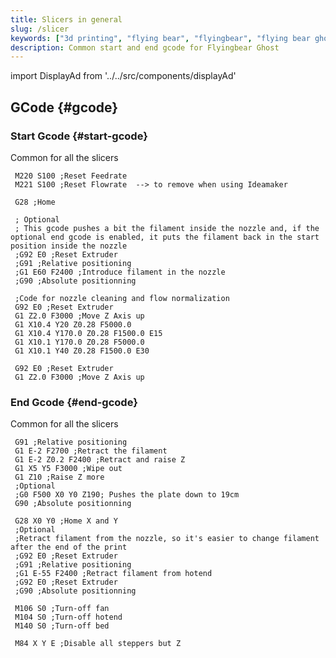 ```yaml
---
title: Slicers in general
slug: /slicer
keywords: ["3d printing", "flying bear", "flyingbear", "flying bear ghost", "flyingbear ghost", "flyingbear ghost 5", "flying bear ghost 5", "stampa 3d",  "slicer", "cura", "ultimaker", "ultimaker cura", "ideamaker", "prusa slicer", "slic3r"]
description: Common start and end gcode for Flyingbear Ghost
---
```

import DisplayAd from '../../src/components/displayAd'

## GCode {#gcode}

<DisplayAd/>

### Start Gcode {#start-gcode}
Common for all the slicers

``` 
 M220 S100 ;Reset Feedrate
 M221 S100 ;Reset Flowrate  --> to remove when using Ideamaker
 
 G28 ;Home
 
 ; Optional
 ; This gcode pushes a bit the filament inside the nozzle and, if the optional end gcode is enabled, it puts the filament back in the start position inside the nozzle
 ;G92 E0 ;Reset Extruder
 ;G91 ;Relative positioning
 ;G1 E60 F2400 ;Introduce filament in the nozzle
 ;G90 ;Absolute positionning

 ;Code for nozzle cleaning and flow normalization
 G92 E0 ;Reset Extruder
 G1 Z2.0 F3000 ;Move Z Axis up
 G1 X10.4 Y20 Z0.28 F5000.0
 G1 X10.4 Y170.0 Z0.28 F1500.0 E15
 G1 X10.1 Y170.0 Z0.28 F5000.0
 G1 X10.1 Y40 Z0.28 F1500.0 E30
 
 G92 E0 ;Reset Extruder
 G1 Z2.0 F3000 ;Move Z Axis up
```

<DisplayAd/>

### End Gcode {#end-gcode}
Common for all the slicers

```
 G91 ;Relative positioning
 G1 E-2 F2700 ;Retract the filament
 G1 E-2 Z0.2 F2400 ;Retract and raise Z
 G1 X5 Y5 F3000 ;Wipe out
 G1 Z10 ;Raise Z more
 ;Optional
 ;G0 F500 X0 Y0 Z190; Pushes the plate down to 19cm
 G90 ;Absolute positionning
 
 G28 X0 Y0 ;Home X and Y 
 ;Optional
 ;Retract filament from the nozzle, so it's easier to change filament after the end of the print
 ;G92 E0 ;Reset Extruder
 ;G91 ;Relative positioning
 ;G1 E-55 F2400 ;Retract filament from hotend
 ;G92 E0 ;Reset Extruder
 ;G90 ;Absolute positionning
 
 M106 S0 ;Turn-off fan
 M104 S0 ;Turn-off hotend
 M140 S0 ;Turn-off bed
 
 M84 X Y E ;Disable all steppers but Z
```

<DisplayAd/>
